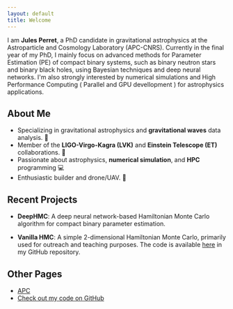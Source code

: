 ```yaml
---
layout: default
title: Welcome
---
```



I am **Jules Perret**, a PhD candidate in gravitational astrophysics at the Astroparticle and Cosmology Laboratory (APC-CNRS). Currently in the final year of my PhD, I mainly focus on advanced methods for Parameter Estimation (PE) of compact binary systems, such as binary neutron stars and binary black holes, using Bayesian techniques and deep neural networks. I'm also strongly interested by numerical simulations and High Performance Computing ( Parallel and GPU devellopment ) for astrophysics applications.


## About Me
- Specializing in gravitational astrophysics and **gravitational waves** data analysis. 🔭
- Member of the **LIGO-Virgo-Kagra (LVK)** and **Einstein Telescope (ET)** collaborations. 💫
- Passionate about astrophysics, **numerical simulation**, and **HPC** programming 💻
- Enthusiastic builder and drone/UAV. 🚀


## Recent Projects

- **DeepHMC**: A deep neural network-based Hamiltonian Monte Carlo algorithm for compact binary parameter estimation.

- **Vanilla HMC**: A simple 2-dimensional Hamiltonian Monte Carlo, primarily used for outreach and teaching purposes. The code is available [here](./404.html) in my GitHub repository.




## Other Pages
-  [APC](https://apc.u-paris.fr/APC_CS/)
-  [Check out my code on GitHub](https://github.com/jperret21)
